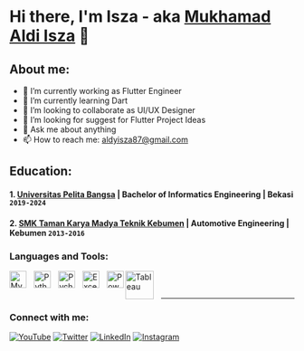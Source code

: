 # Hi there, I'm Isza - aka [Mukhamad Aldi Isza](https://www.youtube.com/channel/UCAwwUP2NxjV9U5e9nSw2gwQ) 👋
## About me:
- 🔭 I’m currently working as Flutter Engineer
- 🌱 I’m currently learning Dart 
- 👯 I’m looking to collaborate as UI/UX Designer
- 🤔 I’m looking for suggest for Flutter Project Ideas
- 💬 Ask me about anything
- 📫 How to reach me: aldyisza87@gmail.com

## Education:

#### 1. [Universitas Pelita Bangsa](https://web.pelitabangsa.ac.id) | Bachelor of Informatics Engineering | Bekasi `2019-2024`
#### 2. [SMK Taman Karya Madya Teknik Kebumen](https://tamankaryakbm.com) | Automotive Engineering | Kebumen `2013-2016`
 
### Languages and Tools:

[<img align="left" alt="MySQL" width="30px" src="https://cdn.jsdelivr.net/gh/devicons/devicon/icons/mysql/mysql-original.svg" style="padding-right:10px;" />][webdev]
[<img align="left" alt="Python" width="30px" src="https://upload.wikimedia.org/wikipedia/commons/thumb/c/c3/Python-logo-notext.svg/110px-Python-logo-notext.svg.png?20100317150552" style="padding-right:10px;" />][webdev]
[<img align="left" alt="Pycharm" width="30px" src="https://upload.wikimedia.org/wikipedia/commons/thumb/1/1d/PyCharm_Icon.svg/220px-PyCharm_Icon.svg.png" style="padding-right:10px;" />][webdev]
[<img align="left" alt="Excel" width="30px" src="https://is2-ssl.mzstatic.com/image/thumb/Purple126/v4/a8/fd/5a/a8fd5a84-c6f1-355f-3b9f-6e86598efaa3/XCEL.png/1200x630bb.png" style="padding-right:10px;" />][webdev]
[<img align="left" alt="Power BI" width="30px" src="https://powerbi.microsoft.com/pictures/application-logos/svg/powerbi.svg" style="padding-right:0px;" />][webdev]
[<img align="left" alt="Tableau" width="50px" src="https://logos-world.net/wp-content/uploads/2021/10/Tableau-Symbol.png" style="padding-right:10px;" />][webdev]

<br />
<br />

---
### Connect with me:

[![YouTube](https://img.shields.io/badge/YouTube-Subscribe-red?logo=youtube)](https://www.youtube.com/channel/UC22xix7qvwpYWnSQ5QEYtAQ)
[![Twitter](https://img.shields.io/twitter/follow/vincentwwidyan?style=social)](https://twitter.com/vincentwwidyan)
[![LinkedIn](https://img.shields.io/badge/LinkedIn-Connect-blue?logo=linkedin)](https://www.linkedin.com/in/mukhamad-aldi-isza-6954b1194/)
[![Instagram](https://img.shields.io/badge/Instagram-Follow-orange?logo=instagram)](https://instagram.com/aldyisza87)




[webdev]: https://github.com/aldyisza87
